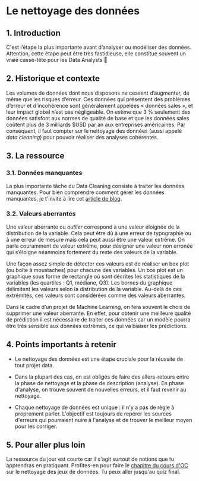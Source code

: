 # Le nettoyage des données

## 1. Introduction
C'est l’étape la plus importante avant d’analyser ou modéliser des données. Attention, cette étape peut être très fastidieuse, elle constitue souvent un vraie casse-tête pour les Data Analysts 🤬

## 2. Historique et contexte
Les volumes de données dont nous disposons ne cessent d’augmenter, de même que les risques d’erreur. Ces données qui présentent des problèmes d’erreur et d’incohérence sont généralement appelées « données sales », et leur impact global n’est pas négligeable. On estime que 3 % seulement des données satisfont aux normes de qualité de base et que les données sales coûtent plus de 3 milliards $USD par an aux entreprises américaines.
Par conséquent, il faut compter sur le nettoyage des données (aussi appelé *data cleaning*) pour pouvoir réaliser des analyses cohérentes. 

## 3. La ressource

### 3.1. Données manquantes
La plus importante tâche du Data Cleaning consiste à traiter les données manquantes. Pour bien comprendre comment gérer les données manquantes, je t'invite à lire cet [article de blog](https://moncoachdata.com/blog/nettoyage-de-donnees-python/).

### 3.2. Valeurs aberrantes
Une valeur aberrante ou *outlier* correspond à une valeur éloignée de la distribution de la variable. Cela peut être dû à une erreur de typographie ou à une erreur de mesure mais cela peut aussi être une valeur extrême. On parle couramment de valeur extrême, pour désigner une valeur non erronée qui s’éloigne néanmoins fortement du reste des valeurs de la variable. 

Une façon assez simple de détecter ces valeurs est de réaliser un box plot (ou boîte à moustaches) pour chacune des variables. Un box plot est un graphique sous forme de rectangle où sont décrites les statistiques de la variables (les quartiles : Q1, médiane, Q3). Les bornes du graphique délimitent les valeurs selon la distribution de la variable. Au-delà de ces extrémités, ces valeurs sont considérées comme des valeurs aberrantes.

Dans le cadre d’un projet de Machine Learning, on fera souvent le choix de supprimer une valeur aberrante. En effet, pour obtenir une meilleure qualité de prédiction il est nécessaire de traiter ces données car un modèle pourra être très sensible aux données extrêmes, ce qui va biaiser les prédictions.

## 4. Points importants à retenir
- Le nettoyage des données est une étape cruciale pour la réussite de tout projet data.

- Dans la plupart des cas, on est obligés de faire des allers-retours entre la phase de nettoyage et la phase de description (analyse). En phase d'analyse, on trouve souvent de nouvelles erreurs, et il faut revenir au nettoyage. 

- Chaque nettoyage de données est unique : il n'y a pas de règle à proprement parler. L'objectif est toujours de repérer les sources d'erreurs qui pourraient nuire à l'analyse et de trouver le meilleur moyen pour les corriger.

## 5. Pour aller plus loin
La ressource du jour est courte car il s'agit surtout de notions que tu apprendras en pratiquant. Profites-en pour faire le [chapitre du cours d'OC](https://openclassrooms.com/fr/courses/4525266-decrivez-et-nettoyez-votre-jeu-de-donnees/4928106-reperez-les-differents-types-derreurs) sur le nettoyage des jeux de données. Tu peux aller jusqu'au quiz final.
